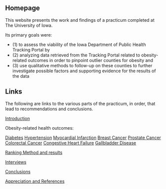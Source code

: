 ## Homepage

This website presents the work and findings of a practicum completed at The University of Iowa.

Its primary goals were:
- (1) to assess the viability of the Iowa Department of Public Health Tracking Portal by
- (2) analyzing data retrieved from the Tracking Portal related to obesity-related outcomes in order to pinpoint outlier counties for obesity and
- (3) use qualitative methods to follow-up on these counties to further investigate possible factors and supporting evidence for the results of the data


## Links

The following are links to the various parts of the practicum, in order, that lead to recommendations and conclusions.

[Introduction](Intro.md)

Obesity-related health outcomes:

[Diabetes](diabetes.md)
[Hypertension](hypertension.md)
[Myocardial Infarction](myocardial_infarction.md)
[Breast Cancer](breast_cancer.md)
[Prostate Cancer](prostate_cancer.md)
[Colorectal Cancer](colorectal_cancer.md)
[Congestive Heart Failure](congestive_heart_failure.md)
[Gallbladder Disease](gallbladder_disease.md)

[Ranking Method and results](ranking.md)

[Interviews](interviews.md)

[Conclusions](conclusions.md)

[Appreciation and References](references.md)
